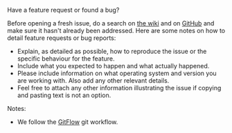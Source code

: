 Have a feature request or found a bug?

Before opening a fresh issue, do a search on [the wiki](http://asrob.uc3m.es/index.php/Robot_Devastation) and on [GitHub](https://github.com/asrob-uc3m/robotDevastation-robots/issues?utf8=%E2%9C%93&q=is%3Aissue) and make sure it hasn't already been addressed. Here are some notes on how to detail feature requests or bug reports:
* Explain, as detailed as possible, how to reproduce the issue or the specific behaviour for the feature.
* Include what you expected to happen and what actually happened.
* Please include information on what operating system and version you are working with. Also add any other relevant details.
* Feel free to attach any other information illustrating the issue if copying and pasting text is not an option.

Notes:
* We follow the [GitFlow](https://www.atlassian.com/git/tutorials/comparing-workflows/gitflow-workflow/) git workflow.
